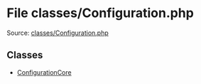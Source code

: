 File classes/Configuration.php
=========

Source: [classes/Configuration.php](https://github.com/PrestaShop/PrestaShop/blob/1.5.6.2/classes/Configuration.php)


Classes
-------

* [ConfigurationCore](class.ConfigurationCore.md)

